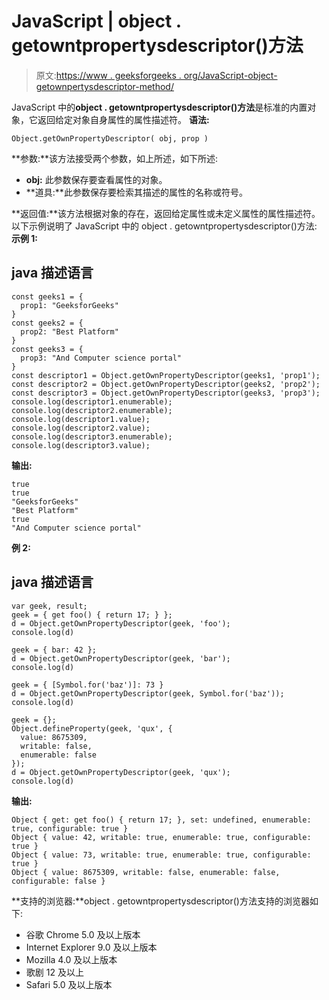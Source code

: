 # JavaScript | object . getowntpropertysdescriptor()方法

> 原文:[https://www . geeksforgeeks . org/JavaScript-object-getownpertysdescriptor-method/](https://www.geeksforgeeks.org/javascript-object-getownpropertydescriptor-method/)

JavaScript 中的**object . getowntpropertysdescriptor()方法**是标准的内置对象，它返回给定对象自身属性的属性描述符。
**语法:**

```
Object.getOwnPropertyDescriptor( obj, prop )
```

**参数:**该方法接受两个参数，如上所述，如下所述:

*   **obj:** 此参数保存要查看属性的对象。
*   **道具:**此参数保存要检索其描述的属性的名称或符号。

**返回值:**该方法根据对象的存在，返回给定属性或未定义属性的属性描述符。
以下示例说明了 JavaScript 中的 object . getowntpropertysdescriptor()方法:
**示例 1:**

## java 描述语言

```
const geeks1 = { 
  prop1: "GeeksforGeeks" 
} 
const geeks2 = { 
  prop2: "Best Platform" 
} 
const geeks3 = { 
  prop3: "And Computer science portal" 
}
const descriptor1 = Object.getOwnPropertyDescriptor(geeks1, 'prop1'); 
const descriptor2 = Object.getOwnPropertyDescriptor(geeks2, 'prop2'); 
const descriptor3 = Object.getOwnPropertyDescriptor(geeks3, 'prop3'); 
console.log(descriptor1.enumerable); 
console.log(descriptor2.enumerable); 
console.log(descriptor1.value); 
console.log(descriptor2.value); 
console.log(descriptor3.enumerable); 
console.log(descriptor3.value); 
```

**输出:**

```
true
true
"GeeksforGeeks"
"Best Platform"
true
"And Computer science portal"
```

**例 2:**

## java 描述语言

```
var geek, result;
geek = { get foo() { return 17; } };
d = Object.getOwnPropertyDescriptor(geek, 'foo');
console.log(d)

geek = { bar: 42 };
d = Object.getOwnPropertyDescriptor(geek, 'bar');
console.log(d)

geek = { [Symbol.for('baz')]: 73 }
d = Object.getOwnPropertyDescriptor(geek, Symbol.for('baz'));
console.log(d)

geek = {};
Object.defineProperty(geek, 'qux', {
  value: 8675309,
  writable: false,
  enumerable: false
});
d = Object.getOwnPropertyDescriptor(geek, 'qux');
console.log(d)
```

**输出:**

```
Object { get: get foo() { return 17; }, set: undefined, enumerable: true, configurable: true }
Object { value: 42, writable: true, enumerable: true, configurable: true }
Object { value: 73, writable: true, enumerable: true, configurable: true }
Object { value: 8675309, writable: false, enumerable: false, configurable: false }
```

**支持的浏览器:**object . getowntpropertysdescriptor()方法支持的浏览器如下:

*   谷歌 Chrome 5.0 及以上版本
*   Internet Explorer 9.0 及以上版本
*   Mozilla 4.0 及以上版本
*   歌剧 12 及以上
*   Safari 5.0 及以上版本